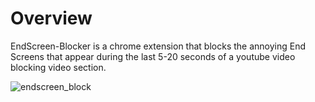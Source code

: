 
# Overview

EndScreen-Blocker is a chrome extension that blocks the annoying End Screens that appear during the last 5-20 seconds of a youtube video blocking video section.


![endscreen_block](https://github.com/gaurav89830/EndScreen-Blocker/assets/40051865/858128e9-441e-4c3f-ba0f-08474ec22c36)
